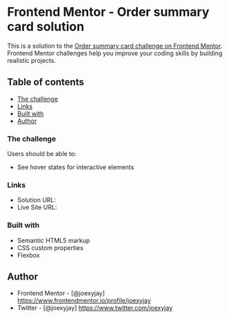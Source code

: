 # Frontend Mentor - Order summary card solution

This is a solution to the [Order summary card challenge on Frontend Mentor](https://www.frontendmentor.io/challenges/order-summary-component-QlPmajDUj). Frontend Mentor challenges help you improve your coding skills by building realistic projects. 

## Table of contents

  - [The challenge](#the-challenge)
  - [Links](#links)
  - [Built with](#built-with)
  - [Author](#author)

### The challenge

Users should be able to:

- See hover states for interactive elements


### Links

- Solution URL: 
- Live Site URL: 


### Built with

- Semantic HTML5 markup
- CSS custom properties
- Flexbox

## Author

- Frontend Mentor - [@joexyjay] https://www.frontendmentor.io/profile/joexyjay
- Twitter - [@joexyjay] https://www.twitter.com/joexyjay
